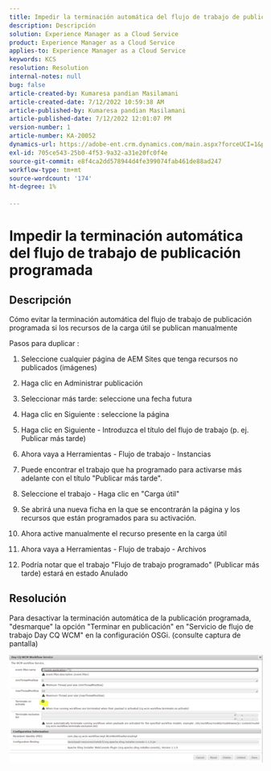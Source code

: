 ```yaml
---
title: Impedir la terminación automática del flujo de trabajo de publicación programada
description: Descripción
solution: Experience Manager as a Cloud Service
product: Experience Manager as a Cloud Service
applies-to: Experience Manager as a Cloud Service
keywords: KCS
resolution: Resolution
internal-notes: null
bug: false
article-created-by: Kumaresa pandian Masilamani
article-created-date: 7/12/2022 10:59:38 AM
article-published-by: Kumaresa pandian Masilamani
article-published-date: 7/12/2022 12:01:07 PM
version-number: 1
article-number: KA-20052
dynamics-url: https://adobe-ent.crm.dynamics.com/main.aspx?forceUCI=1&pagetype=entityrecord&etn=knowledgearticle&id=8202b9b5-d101-ed11-82e4-00224809fe22
exl-id: 705ce543-25b0-4f53-9a32-a31e20fc0f4e
source-git-commit: e8f4ca2dd578944d4fe399074fab461de88ad247
workflow-type: tm+mt
source-wordcount: '174'
ht-degree: 1%

---
```


# Impedir la terminación automática del flujo de trabajo de publicación programada

## Descripción


Cómo evitar la terminación automática del flujo de trabajo de publicación programada si los recursos de la carga útil se publican manualmente

Pasos para duplicar :

1. Seleccione cualquier página de AEM Sites que tenga recursos no publicados (imágenes)

2. Haga clic en Administrar publicación

3. Seleccionar más tarde: seleccione una fecha futura

4. Haga clic en Siguiente : seleccione la página

5. Haga clic en Siguiente - Introduzca el título del flujo de trabajo (p. ej. Publicar más tarde)

6. Ahora vaya a Herramientas - Flujo de trabajo - Instancias

7. Puede encontrar el trabajo que ha programado para activarse más adelante con el título &quot;Publicar más tarde&quot;.

8. Seleccione el trabajo - Haga clic en &quot;Carga útil&quot;

9. Se abrirá una nueva ficha en la que se encontrarán la página y los recursos que están programados para su activación.

10. Ahora active manualmente el recurso presente en la carga útil

11. Ahora vaya a Herramientas - Flujo de trabajo - Archivos

12. Podría notar que el trabajo &quot;Flujo de trabajo programado&quot; (Publicar más tarde) estará en estado Anulado




## Resolución


Para desactivar la terminación automática de la publicación programada, &quot;desmarque&quot; la opción &quot;Terminar en publicación&quot; en &quot;Servicio de flujo de trabajo Day CQ WCM&quot; en la configuración OSGi. (consulte captura de pantalla)



![](assets/d1e5b094-d901-ed11-82e4-00224809fe22.png)
